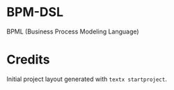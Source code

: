 # BPM-DSL

BPML (Business Process Modeling Language)


# Credits

Initial project layout generated with `textx startproject`.
